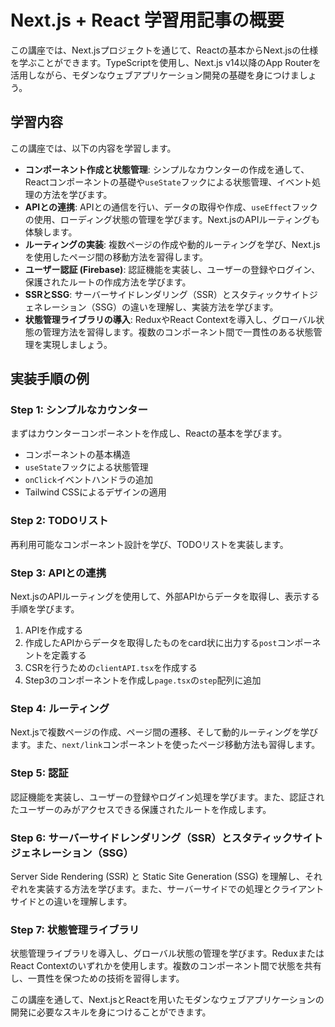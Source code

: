 # Next.js + React 学習用記事の概要

この講座では、Next.jsプロジェクトを通じて、Reactの基本からNext.jsの仕様を学ぶことができます。TypeScriptを使用し、Next.js v14以降のApp Routerを活用しながら、モダンなウェブアプリケーション開発の基礎を身につけましょう。

## 学習内容

この講座では、以下の内容を学習します。

- **コンポーネント作成と状態管理**: シンプルなカウンターの作成を通して、Reactコンポーネントの基礎や`useState`フックによる状態管理、イベント処理の方法を学びます。
- **APIとの連携**: APIとの通信を行い、データの取得や作成、`useEffect`フックの使用、ローディング状態の管理を学びます。Next.jsのAPIルーティングも体験します。
- **ルーティングの実装**: 複数ページの作成や動的ルーティングを学び、Next.jsを使用したページ間の移動方法を習得します。
- **ユーザー認証 (Firebase)**: 認証機能を実装し、ユーザーの登録やログイン、保護されたルートの作成方法を学びます。
- **SSRとSSG**: サーバーサイドレンダリング（SSR）とスタティックサイトジェネレーション（SSG）の違いを理解し、実装方法を学びます。
- **状態管理ライブラリの導入**: ReduxやReact Contextを導入し、グローバル状態の管理方法を習得します。複数のコンポーネント間で一貫性のある状態管理を実現しましょう。

## 実装手順の例

### Step 1: シンプルなカウンター

まずはカウンターコンポーネントを作成し、Reactの基本を学びます。

- コンポーネントの基本構造
- `useState`フックによる状態管理
- `onClick`イベントハンドラの追加
- Tailwind CSSによるデザインの適用

### Step 2: TODOリスト

再利用可能なコンポーネント設計を学び、TODOリストを実装します。

### Step 3: APIとの連携

Next.jsのAPIルーティングを使用して、外部APIからデータを取得し、表示する手順を学びます。

1. APIを作成する
2. 作成したAPIからデータを取得したものをcard状に出力する`post`コンポーネントを定義する
3. CSRを行うための`clientAPI.tsx`を作成する
4. Step3のコンポーネントを作成し`page.tsx`の`step`配列に追加

### Step 4: ルーティング

Next.jsで複数ページの作成、ページ間の遷移、そして動的ルーティングを学びます。また、`next/link`コンポーネントを使ったページ移動方法も習得します。

### Step 5: 認証

認証機能を実装し、ユーザーの登録やログイン処理を学びます。また、認証されたユーザーのみがアクセスできる保護されたルートを作成します。

### Step 6: サーバーサイドレンダリング（SSR）とスタティックサイトジェネレーション（SSG）

Server Side Rendering (SSR) と Static Site Generation (SSG) を理解し、それぞれを実装する方法を学びます。また、サーバーサイドでの処理とクライアントサイドとの違いを理解します。

### Step 7: 状態管理ライブラリ

状態管理ライブラリを導入し、グローバル状態の管理を学びます。ReduxまたはReact Contextのいずれかを使用します。複数のコンポーネント間で状態を共有し、一貫性を保つための技術を習得します。

この講座を通して、Next.jsとReactを用いたモダンなウェブアプリケーションの開発に必要なスキルを身につけることができます。
